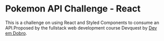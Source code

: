 <h1>Pokemon API Challenge - React</h1>

<p>This is a challenge on using React and Styled Components to consume an API.Proposed by the fullstack web development course Devquest by <a href="https://github.com/devemdobro">Dev em Dobro</a>.</p>
